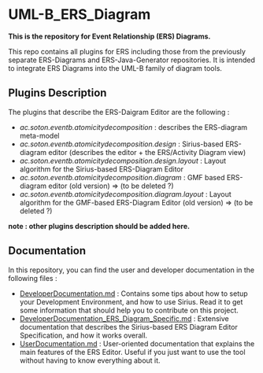 UML-B_ERS_Diagram
===========

**This is the repository for Event Relationship (ERS) Diagrams.**

This repo contains all plugins for ERS including those from the previously separate ERS-Diagrams and ERS-Java-Generator repositories.
It is intended to integrate ERS Diagrams into the UML-B family of diagram tools.

## Plugins Description

The plugins that describe the ERS-Daigram Editor are the following :
* *ac.soton.eventb.atomicitydecomposition* : describes the ERS-diagram meta-model
* *ac.soton.eventb.atomicitydecomposition.design* : Sirius-based ERS-diagram editor (describes the editor + the ERS/Activity Diagram view)
* *ac.soton.eventb.atomicitydecomposition.design.layout* : Layout algorithm for the Sirius-based ERS-Diagram Editor
* *ac.soton.eventb.atomicitydecomposition.diagram* : GMF based ERS-diagram editor (old version) => (to be deleted ?)
* *ac.soton.eventb.atomicitydecomposition.diagram.layout* : Layout algorithm for the GMF-based ERS-Diagram Editor (old version) => (to be deleted ?)

**note : other plugins description should be added here.**

## Documentation

In this repository, you can find the user and developer documentation in the following files :
 - [DeveloperDocumentation.md](DeveloperDocumentation.md) : Contains some tips about how to setup your Development Environment, and how to use Sirius.
 Read it to get some information that should help you to contribute on this project.
 - [DeveloperDocumentation_ERS_Diagram_Specific.md](DeveloperDocumentation_ERS_Diagram_Specific.md) : Extensive documentation that describes the Sirius-based ERS Diagram Editor Specification, and how it works overall.
 - [UserDocumentation.md](UserDocumentation.md) : User-oriented documentation that explains the main features of the ERS Editor. Useful if you just want to use the tool without having to know everything about it.

